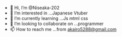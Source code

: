 - 👋 Hi, I’m @Niseaka-202
- 👀 I’m interested in ...Japanese Vtuber
- 🌱 I’m currently learning ...Js mtml css 
- 💞️ I’m looking to collaborate on ...programmer
- 📫 How to reach me ...from akairo5288@gmail.com

<!---
Niseaka-202/Niseaka-202 is a ✨ special ✨ repository because its `README.md` (this file) appears on your GitHub profile.
You can click the Preview link to take a look at your changes.
--->
